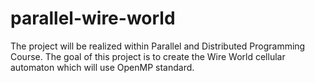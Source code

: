 # parallel-wire-world
The project will be realized within Parallel and Distributed Programming Course. The goal of this project is to create the Wire World cellular automaton which will use OpenMP standard.
